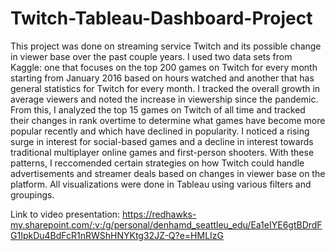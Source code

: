 # Twitch-Tableau-Dashboard-Project

This project was done on streaming service Twitch and its possible change in viewer base over the past couple years. I used two data sets from Kaggle: one that focuses on the top 200 games on Twitch for every month starting from January 2016 based on hours watched and another that has general statistics for Twitch for every month. I tracked the overall growth in average viewers and noted the increase in viewership since the pandemic. From this, I analyzed the top 15 games on Twitch of all time and tracked their changes in rank overtime to determine what games have become more popular recently and which have declined in popularity. I noticed a rising surge in interest for social-based games and a decline in interest towards traditional multiplayer online games and first-person shooters. With these patterns, I reccomended certain strategies on how Twitch could handle advertisements and streamer deals based on changes in viewer base on the platform. All visualizations were done in Tableau using various filters and groupings.

Link to video presentation: https://redhawks-my.sharepoint.com/:v:/g/personal/denhamd_seattleu_edu/Ea1eIYE6gtBDrdFG1IpkDu4BdFcR1nRWShHNYKtg32JZ-Q?e=HMLIzG
